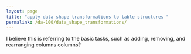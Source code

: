 ```yaml
---
layout: page
title: "apply data shape transformations to table structures "
permalink: /da-100/data_shape_transformations/
---
```


I believe this is referring to the basic tasks, such as adding, removing, and rearranging columns columns?

